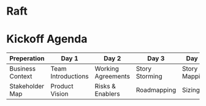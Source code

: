 # Raft
# Kickoff Agenda

| **Preperation**  | **Day 1**          | **Day 2**          | **Day 3**        | **Day 4**        | **Day 5**              |
| ---------------- | ------------------ | ------------------ | ---------------- | ---------------- | ----------------       |
| Business Context | Team Introductions | Working Agreements | Story Storming   | Story Mapping    | Re-plan Plan           |
| Stakeholder Map  | Product Vision     | Risks & Enablers   | Roadmapping      | Sizing           | Planning Retrospective |
